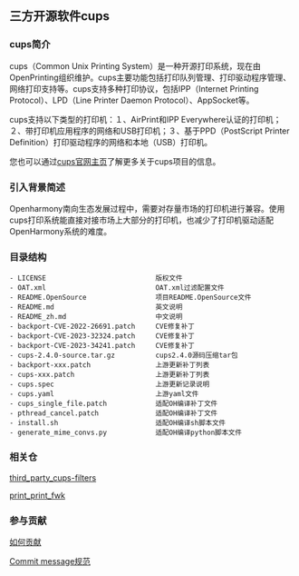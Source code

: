 ## 三方开源软件cups
### cups简介
cups（Common Unix Printing System）是一种开源打印系统，现在由OpenPrinting组织维护。cups主要功能包括打印队列管理、打印驱动程序管理、网络打印支持等。cups支持多种打印协议，包括IPP（Internet Printing Protocol）、LPD（Line Printer Daemon Protocol）、AppSocket等。

cups支持以下类型的打印机：１、AirPrint和IPP Everywhere认证的打印机；２、带打印机应用程序的网络和USB打印机；３、基于PPD（PostScript Printer Definition）打印驱动程序的网络和本地（USB）打印机。 

您也可以通过[cups官网主页](https://github.com/OpenPrinting/cups)了解更多关于cups项目的信息。

### 引入背景简述
Openharmony南向生态发展过程中，需要对存量市场的打印机进行兼容。使用cups打印系统能直接对接市场上大部分的打印机，也减少了打印机驱动适配OpenHarmony系统的难度。

### 目录结构
```
- LICENSE                           版权文件
- OAT.xml                           OAT.xml过滤配置文件
- README.OpenSource                 项目README.OpenSource文件
- README.md                         英文说明
- README_zh.md                      中文说明
- backport-CVE-2022-26691.patch     CVE修复补丁
- backport-CVE-2023-32324.patch     CVE修复补丁
- backport-CVE-2023-34241.patch     CVE修复补丁
- cups-2.4.0-source.tar.gz          cups2.4.0源码压缩tar包
- backport-xxx.patch                上游更新补丁列表
- cups-xxx.patch                    上游更新补丁列表
- cups.spec                         上游更新记录说明
- cups.yaml                         上游yaml文件
- cups_single_file.patch            适配OH编译补丁文件
- pthread_cancel.patch              适配OH编译补丁文件
- install.sh                        适配OH编译sh脚本文件
- generate_mime_convs.py            适配OH编译python脚本文件
```

### 相关仓
[third_party_cups-filters](https://gitee.com/openharmony/third_party_cups-filters)

[print_print_fwk](https://gitee.com/openharmony/print_print_fwk)

### 参与贡献
[如何贡献](https://gitee.com/openharmony/docs/blob/HEAD/zh-cn/contribute/参与贡献.md)

[Commit message规范](https://gitee.com/openharmony/device_qemu/wikis/Commit%20message%E8%A7%84%E8%8C%83)

